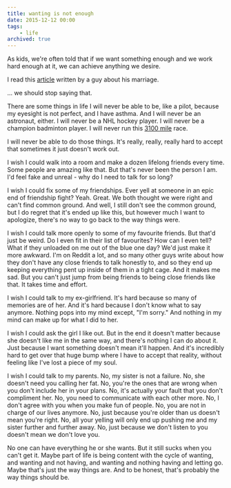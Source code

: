 ```yaml
---
title: wanting is not enough
date: 2015-12-12 00:00
tags:
    - life
archived: true
---
```


As kids, we're often told that if we want something enough and we work hard enough at it, we can achieve anything we desire.

I read this [article](https://medium.com/matter/i-ll-never-be-my-wife-s-equal-79c9a6dda204#.6sedyf9rl) written by a guy about his marriage.

... we should stop saying that.

There are some things in life I will never be able to be, like a pilot, because my eyesight is not perfect, and I have asthma. And I will never be an astronaut, either. I will never be a NHL hockey player. I will never be a champion badminton player. I will never run this [3100 mile](https://en.wikipedia.org/wiki/Self-Transcendence_3100_Mile_Race) race.

I will never be able to do those things. It's really, really, really hard to accept that sometimes it just doesn't work out.

I wish I could walk into a room and make a dozen lifelong friends every time. Some people are amazing like that. But that's never been the person I am. I'd feel fake and unreal - why do I need to talk for so long?

I wish I could fix some of my friendships. Ever yell at someone in an epic end of friendship fight? Yeah. Great. We both thought we were right and can't find common ground. And well, I still don't see the common ground, but I do regret that it's ended up like this, but however much I want to apologize, there's no way to go back to the way things were.

I wish I could talk more openly to some of my favourite friends. But that'd just be weird. Do I even fit in their list of favourites? How can I even tell? What if they unloaded on me out of the blue one day? We'd just make it more awkward. I'm on Reddit a lot, and so many other guys write about how they don't have any close friends to talk honestly to, and so they end up keeping everything pent up inside of them in a tight cage. And it makes me sad. But you can't just jump from being friends to being close friends like that. It takes time and effort.

I wish I could talk to my ex-girlfriend. It's hard because so many of memories are of her. And it's hard because I don't know what to say anymore. Nothing pops into my mind except, "I'm sorry." And nothing in my mind can make up for what I did to her. 

I wish I could ask the girl I like out. But in the end it doesn't matter because she doesn't like me in the same way, and there's nothing I can do about it. Just because I want something doesn't mean it'll happen. And it's incredibly hard to get over that huge bump where I have to accept that reality, without feeling like I've lost a piece of my soul.

I wish I could talk to my parents. No, my sister is not a failure. No, she doesn't need you calling her fat. No, you're the ones that are wrong when you don't include her in your plans. No, it's actually your fault that you don't compliment her. No, you need to communicate with each other more. No, I don't agree with you when you make fun of people. No, you are not in charge of our lives anymore. No, just because you're older than us doesn't mean you're right. No, all your yelling will only end up pushing me and my sister further and further away. No, just because we don't listen to you doesn't mean we don't love you.

No one can have everything he or she wants. But it still sucks when you can't get it. Maybe part of life is being content with the cycle of wanting, and wanting and not having, and wanting and nothing having and letting go. Maybe that's just the way things are. And to be honest, that's probably the way things should be.
